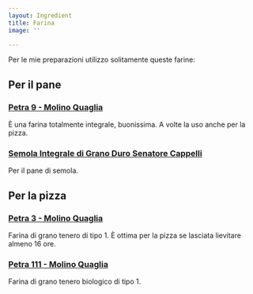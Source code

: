 ```yaml
---
layout: Ingredient
title: Farina
image: ''

---
```

Per le mie preparazioni utilizzo solitamente queste farine:

## Per il pane

### [Petra 9 - Molino Quaglia](https://amzn.to/36dFKRW)

È una farina totalmente integrale, buonissima. A volte la uso anche per la pizza.

### [Semola Integrale di Grano Duro Senatore Cappelli](https://amzn.to/2DRWsdF)

Per il pane di semola.

## Per la pizza

### [Petra 3 - Molino Quaglia](https://amzn.to/33Wfnyj)

Farina di grano tenero di tipo 1. È ottima per la pizza se lasciata lievitare almeno 16 ore.

### [Petra 111 - Molino Quaglia](https://shop.farinaearte.it/biologica/11-petra-1111.html#/20-peso_confezione-5_kg)

Farina di grano tenero biologico di tipo 1.